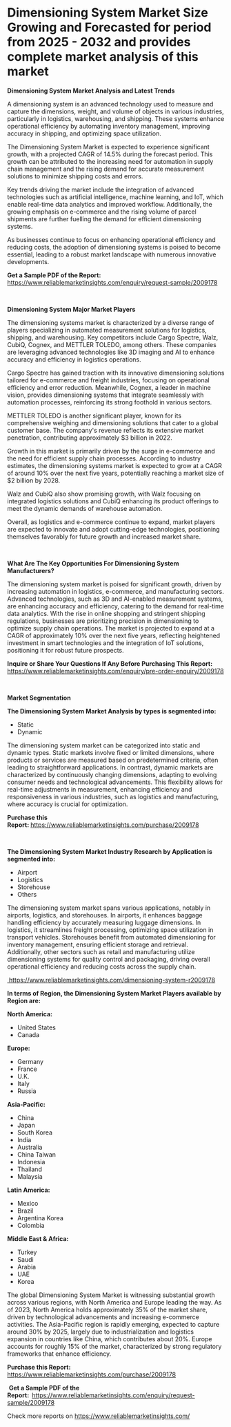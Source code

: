 <p><h1>Dimensioning System Market Size Growing and Forecasted for period from 2025 - 2032 and provides complete market analysis of this market</h1></p><p><strong>Dimensioning System Market Analysis and Latest Trends</strong></p>
<p><p>A dimensioning system is an advanced technology used to measure and capture the dimensions, weight, and volume of objects in various industries, particularly in logistics, warehousing, and shipping. These systems enhance operational efficiency by automating inventory management, improving accuracy in shipping, and optimizing space utilization.</p><p>The Dimensioning System Market is expected to experience significant growth, with a projected CAGR of 14.5% during the forecast period. This growth can be attributed to the increasing need for automation in supply chain management and the rising demand for accurate measurement solutions to minimize shipping costs and errors. </p><p>Key trends driving the market include the integration of advanced technologies such as artificial intelligence, machine learning, and IoT, which enable real-time data analytics and improved workflow. Additionally, the growing emphasis on e-commerce and the rising volume of parcel shipments are further fuelling the demand for efficient dimensioning systems. </p><p>As businesses continue to focus on enhancing operational efficiency and reducing costs, the adoption of dimensioning systems is poised to become essential, leading to a robust market landscape with numerous innovative developments.</p></p>
<p><strong>Get a Sample PDF of the Report:&nbsp;</strong> <a href="https://www.reliablemarketinsights.com/enquiry/request-sample/2009178?utm_campaign=2182&utm_medium=2&utm_source=Github&utm_content=ia&utm_term=20022025&utm_id=dimensioning-system">https://www.reliablemarketinsights.com/enquiry/request-sample/2009178</a></p>
<p>&nbsp;</p>
<p><strong>Dimensioning System Major Market Players</strong></p>
<p><p>The dimensioning systems market is characterized by a diverse range of players specializing in automated measurement solutions for logistics, shipping, and warehousing. Key competitors include Cargo Spectre, Walz, CubiQ, Cognex, and METTLER TOLEDO, among others. These companies are leveraging advanced technologies like 3D imaging and AI to enhance accuracy and efficiency in logistics operations.</p><p>Cargo Spectre has gained traction with its innovative dimensioning solutions tailored for e-commerce and freight industries, focusing on operational efficiency and error reduction. Meanwhile, Cognex, a leader in machine vision, provides dimensioning systems that integrate seamlessly with automation processes, reinforcing its strong foothold in various sectors.</p><p>METTLER TOLEDO is another significant player, known for its comprehensive weighing and dimensioning solutions that cater to a global customer base. The company's revenue reflects its extensive market penetration, contributing approximately $3 billion in 2022. </p><p>Growth in this market is primarily driven by the surge in e-commerce and the need for efficient supply chain processes. According to industry estimates, the dimensioning systems market is expected to grow at a CAGR of around 10% over the next five years, potentially reaching a market size of $2 billion by 2028. </p><p>Walz and CubiQ also show promising growth, with Walz focusing on integrated logistics solutions and CubiQ enhancing its product offerings to meet the dynamic demands of warehouse automation. </p><p>Overall, as logistics and e-commerce continue to expand, market players are expected to innovate and adopt cutting-edge technologies, positioning themselves favorably for future growth and increased market share.</p></p>
<p>&nbsp;</p>
<p><strong>What Are The Key Opportunities For Dimensioning System Manufacturers?</strong></p>
<p><p>The dimensioning system market is poised for significant growth, driven by increasing automation in logistics, e-commerce, and manufacturing sectors. Advanced technologies, such as 3D and AI-enabled measurement systems, are enhancing accuracy and efficiency, catering to the demand for real-time data analytics. With the rise in online shopping and stringent shipping regulations, businesses are prioritizing precision in dimensioning to optimize supply chain operations. The market is projected to expand at a CAGR of approximately 10% over the next five years, reflecting heightened investment in smart technologies and the integration of IoT solutions, positioning it for robust future prospects.</p></p>
<p><strong>Inquire or Share Your Questions If Any Before Purchasing This Report:</strong> <a href="https://www.reliablemarketinsights.com/enquiry/pre-order-enquiry/2009178?utm_campaign=2182&utm_medium=2&utm_source=Github&utm_content=ia&utm_term=20022025&utm_id=dimensioning-system">https://www.reliablemarketinsights.com/enquiry/pre-order-enquiry/2009178</a></p>
<p>&nbsp;</p>
<p><strong>Market Segmentation</strong></p>
<p><strong>The Dimensioning System Market Analysis by types is segmented into:</strong></p>
<p><ul><li>Static</li><li>Dynamic</li></ul></p>
<p><p>The dimensioning system market can be categorized into static and dynamic types. Static markets involve fixed or limited dimensions, where products or services are measured based on predetermined criteria, often leading to straightforward applications. In contrast, dynamic markets are characterized by continuously changing dimensions, adapting to evolving consumer needs and technological advancements. This flexibility allows for real-time adjustments in measurement, enhancing efficiency and responsiveness in various industries, such as logistics and manufacturing, where accuracy is crucial for optimization.</p></p>
<p><strong>Purchase this Report:&nbsp;</strong><a href="https://www.reliablemarketinsights.com/purchase/2009178?utm_campaign=2182&utm_medium=2&utm_source=Github&utm_content=ia&utm_term=20022025&utm_id=dimensioning-system">https://www.reliablemarketinsights.com/purchase/2009178</a></p>
<p>&nbsp;</p>
<p><strong>The Dimensioning System Market Industry Research by Application is segmented into:</strong></p>
<p><ul><li>Airport</li><li>Logistics</li><li>Storehouse</li><li>Others</li></ul></p>
<p><p>The dimensioning system market spans various applications, notably in airports, logistics, and storehouses. In airports, it enhances baggage handling efficiency by accurately measuring luggage dimensions. In logistics, it streamlines freight processing, optimizing space utilization in transport vehicles. Storehouses benefit from automated dimensioning for inventory management, ensuring efficient storage and retrieval. Additionally, other sectors such as retail and manufacturing utilize dimensioning systems for quality control and packaging, driving overall operational efficiency and reducing costs across the supply chain.</p></p>
<p><a href="https://www.reliablemarketinsights.com/dimensioning-system-r2009178?utm_campaign=2182&utm_medium=2&utm_source=Github&utm_content=ia&utm_term=20022025&utm_id=dimensioning-system">&nbsp;https://www.reliablemarketinsights.com/dimensioning-system-r2009178</a></p>
<p><strong>In terms of Region, the Dimensioning System Market Players available by Region are:</strong></p>
<p>
    <p> <strong> North America: </strong>
        <ul>
            <li>United States</li>
            <li>Canada</li>
        </ul>
        </p> 
    <p> <strong> Europe: </strong>
        <ul>
            <li>Germany</li>
            <li>France</li>
            <li>U.K.</li>
            <li>Italy</li>
            <li>Russia</li>
        </ul>
        </p> 
    <p> <strong> Asia-Pacific: </strong>
        <ul>
            <li>China</li>
            <li>Japan</li>
            <li>South Korea</li>
            <li>India</li>
            <li>Australia</li>
            <li>China Taiwan</li>
            <li>Indonesia</li>
            <li>Thailand</li>
            <li>Malaysia</li>
        </ul>
        </p> 
    <p> <strong> Latin America: </strong>
        <ul>
            <li>Mexico</li>
            <li>Brazil</li>
            <li>Argentina Korea</li>
            <li>Colombia</li>
        </ul>
        </p> 
    <p> <strong> Middle East & Africa: </strong>
        <ul>
            <li>Turkey</li>
            <li>Saudi</li>
            <li>Arabia</li>
            <li>UAE</li>
            <li>Korea</li>
        </ul>
    </p>
    </p>
<p><p>The global Dimensioning System Market is witnessing substantial growth across various regions, with North America and Europe leading the way. As of 2023, North America holds approximately 35% of the market share, driven by technological advancements and increasing e-commerce activities. The Asia-Pacific region is rapidly emerging, expected to capture around 30% by 2025, largely due to industrialization and logistics expansion in countries like China, which contributes about 20%. Europe accounts for roughly 15% of the market, characterized by strong regulatory frameworks that enhance efficiency.</p></p>
<p><strong>Purchase this Report: </strong><a href="https://www.reliablemarketinsights.com/purchase/2009178?utm_campaign=2182&utm_medium=2&utm_source=Github&utm_content=ia&utm_term=20022025&utm_id=dimensioning-system">https://www.reliablemarketinsights.com/purchase/2009178</a></p>
<p>&nbsp;<strong>Get a Sample PDF of the Report:&nbsp;&nbsp;</strong><a href="https://www.reliablemarketinsights.com/enquiry/request-sample/2009178?utm_campaign=2182&utm_medium=2&utm_source=Github&utm_content=ia&utm_term=20022025&utm_id=dimensioning-system">https://www.reliablemarketinsights.com/enquiry/request-sample/2009178</a></p>
<p><strong></strong></p>
<p>Check more reports on <a href="https://www.reliablemarketinsights.com/?utm_campaign=2182&utm_medium=2&utm_source=Github&utm_content=ia&utm_term=20022025&utm_id=dimensioning-system">https://www.reliablemarketinsights.com/</a></p>